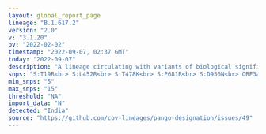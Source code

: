 ```yaml
---
layout: global_report_page
lineage: "B.1.617.2"
version: "2.0"
v: "3.1.20"
pv: "2022-02-02"
timestamp: "2022-09-07, 02:37 GMT"
today: "2022-09-07"
description: "A lineage circulating with variants of biological significance S:P681R and S:L452R, first detected in India and international cases with travel history from India. Designated through GitHub issues https://github.com/cov-lineages/pango-designation/issues/38 and https://github.com/cov-lineages/pango-designation/issues/49"
snps: "S:T19R<br> S:L452R<br> S:T478K<br> S:P681R<br> S:D950N<br> ORF3a:S26L<br> M:I82T<br> ORF7a:V82A<br> ORF7a:T120I<br> N:D63G<br> N:R203M<br> N:D377Y"
min_snps: "5"
max_snps: "15"
threshold: "NA"
import_data: "N"
detected: "India"
source: "https://github.com/cov-lineages/pango-designation/issues/49"
---
```

